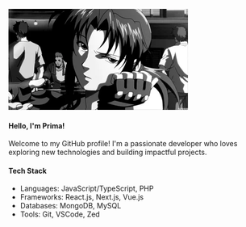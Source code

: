 ![Prima Pratama](img/githubprofile.webp)

#### Hello, I'm Prima!
Welcome to my GitHub profile! I'm a passionate developer who loves exploring new technologies and building impactful projects.

#### Tech Stack
- Languages: JavaScript/TypeScript, PHP
- Frameworks: React.js, Next.js, Vue.js
- Databases: MongoDB, MySQL
- Tools: Git, VSCode, Zed
